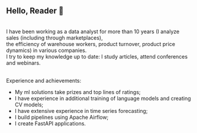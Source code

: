 ## Hello, Reader 👋
<br>I have been working as a data analyst for more than 10 years (I analyze sales (including through marketplaces),
<br>the efficiency of warehouse workers, product turnover, product price dynamics) in various companies.
<br>I try to keep my knowledge up to date: I study articles, attend conferences and webinars.

<br>Experience and achievements:
- My ml solutions take prizes and top lines of ratings;
- I have experience in additional training of language models and creating CV models;
- I have extensive experience in time series forecasting;
- I build pipelines using Apache Airflow;
- I create FastAPI applications.
